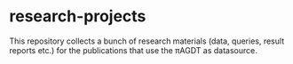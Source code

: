 # research-projects

This repository collects a bunch of research materials (data, queries, result reports etc.) for the publications that use the πAGDT as datasource.
